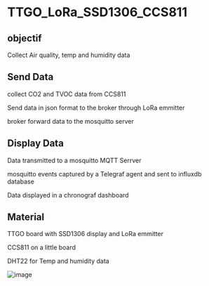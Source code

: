 # TTGO_LoRa_SSD1306_CCS811

## objectif
Collect Air quality, temp and humidity data


## Send Data
collect CO2 and TVOC data from CCS811

Send data in json format to the broker through LoRa emmitter 

broker forward data to the mosquitto server 

## Display Data
Data transmitted to a mosquitto MQTT Serrver

mosquitto events captured by a Telegraf agent and sent to influxdb database

Data displayed in a chronograf dashboard

## Material 
TTGO board with SSD1306 display and LoRa emmitter

CCS811 on a little board

DHT22 for Temp and humidity data

![image](https://user-images.githubusercontent.com/44102452/158061120-2bbef058-db87-4a4c-93e9-cdd9bc583987.png)
